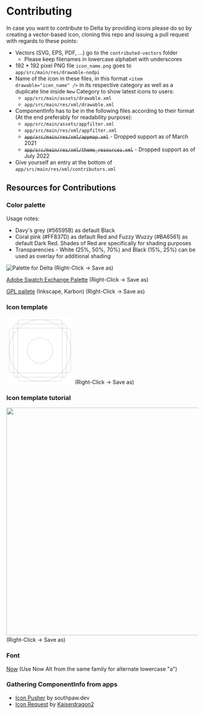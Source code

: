 # Contributing
In case you want to contribute to Delta by providing icons please do so by creating a vector-based icon, cloning this repo and issuing a pull request with regards to these points:
- Vectors (SVG, EPS, PDF, ...) go to the `contributed-vectors` folder 
	-  Please keep filenames in lowercase alphabet with underscores
- 192 * 192 pixel PNG file `icon_name.png` goes to `app/src/main/res/drawable-nodpi`
- Name of the icon in these files, in this format `<item drawable="icon_name" />` in its respective category as well as a duplicate line inside `New` Category to show latest icons to users:
	- `app/src/main/assets/drawable.xml` 
	- `app/src/main/res/xml/drawable.xml`
- ComponentInfo has to be in the following files according to their format (At the end preferably for readability purpose):
	- `app/src/main/assets/appfilter.xml`
	- `app/src/main/res/xml/appfilter.xml`
	- ~~`app/src/main/res/xml/appmap.xml`~~ - Dropped support as of March 2021
	- ~~`app/src/main/res/xml/theme_resources.xml`~~ - Dropped support as of July 2022
- Give yourself an entry at the bottom of `app/src/main/res/xml/contributors.xml`

## Resources for Contributions
### Color palette
Usage notes:
- Davy's grey (#56595B) as default Black
- Coral pink (#FF837D) as default Red and Fuzzy Wuzzy (#BA6561) as default Dark Red. Shades of Red are specifically for shading purposes
- Transparencies - White (25%, 50%, 70%) and Black (15%, 25%) can be used as overlay for additional shading

![Palette for Delta](https://github.com/Delta-Icons/android/raw/master/resources/Palette.svg) (Right-Click &rarr; Save as)

[Adobe Swatch Exchange Palette](https://github.com/Delta-Icons/android/raw/master/resources/Palette.ase) (Right-Click &rarr; Save as)

[GPL pallete](https://github.com/Delta-Icons/android/raw/master/resources/Palette.gpl) (Inkscape, Karbon) (Right-Click &rarr; Save as)

### Icon template
<img src="https://github.com/Delta-Icons/android/raw/master/resources/template.svg" width="177" height="177">
(Right-Click &rarr; Save as)

### Icon template tutorial
<img src="https://github.com/Delta-Icons/android/raw/master/resources/template_tutorial.svg" width="547,705" height="600">
(Right-Click &rarr; Save as)

### Font
[Now](https://www.1001fonts.com/now-font.html) (Use Now Alt from the same family for alternate lowercase "a")

### Gathering ComponentInfo from apps
- [Icon Pusher](https://iconpusher.com/) by southpaw.dev
- [Icon Request](https://github.com/Kaiserdragon2/IconRequest/releases) by [Kaiserdragon2](https://github.com/Kaiserdragon2)
